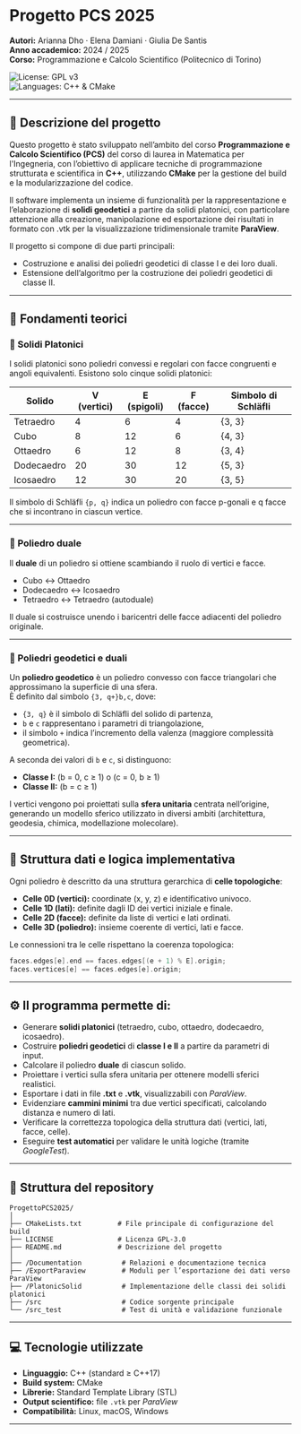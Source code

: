 # Progetto PCS 2025  
**Autori:** Arianna Dho · Elena Damiani · Giulia De Santis  
**Anno accademico:** 2024 / 2025  
**Corso:** Programmazione e Calcolo Scientifico (Politecnico di Torino)


![License: GPL v3](https://img.shields.io/badge/License-GPLv3-blue.svg)  
![Languages: C++ & CMake](https://img.shields.io/badge/Languages-C++|CMake-yellow.svg)  

---

## 🧩 Descrizione del progetto  
Questo progetto è stato sviluppato nell’ambito del corso **Programmazione e Calcolo Scientifico (PCS)** del corso di laurea in Matematica per l'Ingegneria, con l’obiettivo di applicare tecniche di programmazione strutturata e scientifica in **C++**, utilizzando **CMake** per la gestione del build e la modularizzazione del codice.

Il software implementa un insieme di funzionalità per la rappresentazione e l’elaborazione di **solidi geodetici** a partire da solidi platonici, con particolare attenzione alla creazione, manipolazione ed esportazione dei risultati in formato  con .vtk per la visualizzazione tridimensionale tramite **ParaView**.

Il progetto si compone di due parti principali:
- Costruzione e analisi dei poliedri geodetici di classe I e dei loro duali.
- Estensione dell’algoritmo per la costruzione dei poliedri geodetici di classe II.

---

## 🧮 Fondamenti teorici

### 🔹 Solidi Platonici  
I solidi platonici sono poliedri convessi e regolari con facce congruenti e angoli equivalenti. Esistono solo cinque solidi platonici:

| Solido       | V (vertici) | E (spigoli) | F (facce) | Simbolo di Schläfli |
|---------------|-------------|--------------|-------------|----------------------|
| Tetraedro     | 4           | 6            | 4           | {3, 3}               |
| Cubo          | 8           | 12           | 6           | {4, 3}               |
| Ottaedro      | 6           | 12           | 8           | {3, 4}               |
| Dodecaedro    | 20          | 30           | 12          | {5, 3}               |
| Icosaedro     | 12          | 30           | 20          | {3, 5}               |

Il simbolo di Schläfli `{p, q}` indica un poliedro con facce p-gonali e q facce che si incontrano in ciascun vertice.

---

### 🔹 Poliedro duale  
Il **duale** di un poliedro si ottiene scambiando il ruolo di vertici e facce.  
- Cubo ↔ Ottaedro  
- Dodecaedro ↔ Icosaedro  
- Tetraedro ↔ Tetraedro (autoduale)

Il duale si costruisce unendo i baricentri delle facce adiacenti del poliedro originale.

---

### 🔹 Poliedri geodetici e duali  
Un **poliedro geodetico** è un poliedro convesso con facce triangolari che approssimano la superficie di una sfera.  
È definito dal simbolo `{3, q+}b,c`, dove:
- `{3, q}` è il simbolo di Schläfli del solido di partenza,  
- `b` e `c` rappresentano i parametri di triangolazione,  
- il simbolo `+` indica l’incremento della valenza (maggiore complessità geometrica).  

A seconda dei valori di `b` e `c`, si distinguono:
- **Classe I:** (b = 0, c ≥ 1) o (c = 0, b ≥ 1)  
- **Classe II:** (b = c ≥ 1)  

I vertici vengono poi proiettati sulla **sfera unitaria** centrata nell’origine, generando un modello sferico utilizzato in diversi ambiti (architettura, geodesia, chimica, modellazione molecolare).

---

## 🧱 Struttura dati e logica implementativa  
Ogni poliedro è descritto da una struttura gerarchica di **celle topologiche**:

- **Celle 0D (vertici):** coordinate (x, y, z) e identificativo univoco.  
- **Celle 1D (lati):** definite dagli ID dei vertici iniziale e finale.  
- **Celle 2D (facce):** definite da liste di vertici e lati ordinati.  
- **Celle 3D (poliedro):** insieme coerente di vertici, lati e facce.  

Le connessioni tra le celle rispettano la coerenza topologica:

```cpp
faces.edges[e].end == faces.edges[(e + 1) % E].origin;
faces.vertices[e] == faces.edges[e].origin;
```

---

## ⚙️ Il programma permette di:

- Generare **solidi platonici** (tetraedro, cubo, ottaedro, dodecaedro, icosaedro).
- Costruire **poliedri geodetici** di **classe I e II** a partire da parametri di input.
- Calcolare il poliedro **duale** di ciascun solido.
- Proiettare i vertici sulla sfera unitaria per ottenere modelli sferici realistici.
- Esportare i dati in file **.txt** e **.vtk**, visualizzabili con _ParaView_.
- Evidenziare **cammini minimi** tra due vertici specificati, calcolando distanza e numero di lati.
- Verificare la correttezza topologica della struttura dati (vertici, lati, facce, celle).
- Eseguire **test automatici** per validare le unità logiche (tramite _GoogleTest_).

---

## 🧱 Struttura del repository  
```
ProgettoPCS2025/
│
├── CMakeLists.txt         # File principale di configurazione del build
├── LICENSE                # Licenza GPL-3.0
├── README.md              # Descrizione del progetto
│
├── /Documentation          # Relazioni e documentazione tecnica
├── /ExportParaview         # Moduli per l’esportazione dei dati verso ParaView
├── /PlatonicSolid          # Implementazione delle classi dei solidi platonici
├── /src                    # Codice sorgente principale
└── /src_test               # Test di unità e validazione funzionale

```

---

## 💻 Tecnologie utilizzate  
- **Linguaggio:** C++ (standard ≥ C++17)  
- **Build system:** CMake  
- **Librerie:** Standard Template Library (STL)  
- **Output scientifico:** file `.vtk` per *ParaView*  
- **Compatibilità:** Linux, macOS, Windows  

---
